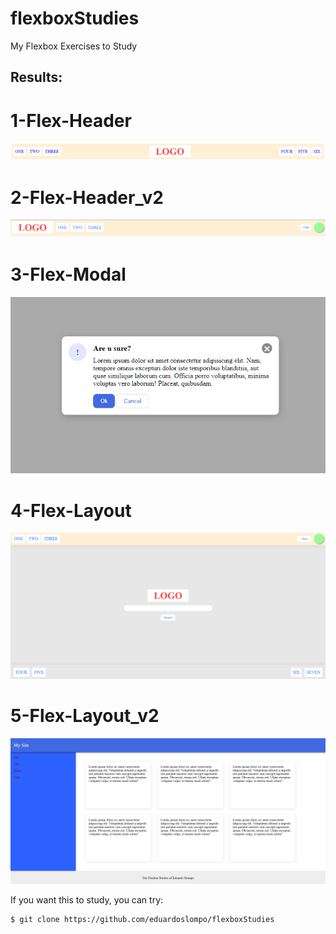 # flexboxStudies
My Flexbox Exercises to Study

## Results:

# 1-Flex-Header
![header](https://github.com/eduardoslompo/flexboxStudies/blob/master/1-Flex-Header/header.png?raw=true)

# 2-Flex-Header_v2
![headerv2](https://github.com/eduardoslompo/flexboxStudies/blob/master/2-Flex-Header_v2/headerv2.png?raw=true)

# 3-Flex-Modal
![modal](https://github.com/eduardoslompo/flexboxStudies/blob/master/3-Flex-Modal/Modal.png?raw=true)

# 4-Flex-Layout
![layout](https://github.com/eduardoslompo/flexboxStudies/blob/master/4-Flex-Layout/Layout.png?raw=true)

# 5-Flex-Layout_v2
![layoutv2](https://github.com/eduardoslompo/flexboxStudies/blob/master/5-Flex-Layout_v2/Layout%20v2.png?raw=true)

If you want this to study, you can try:
```
$ git clone https://github.com/eduardoslompo/flexboxStudies
```
